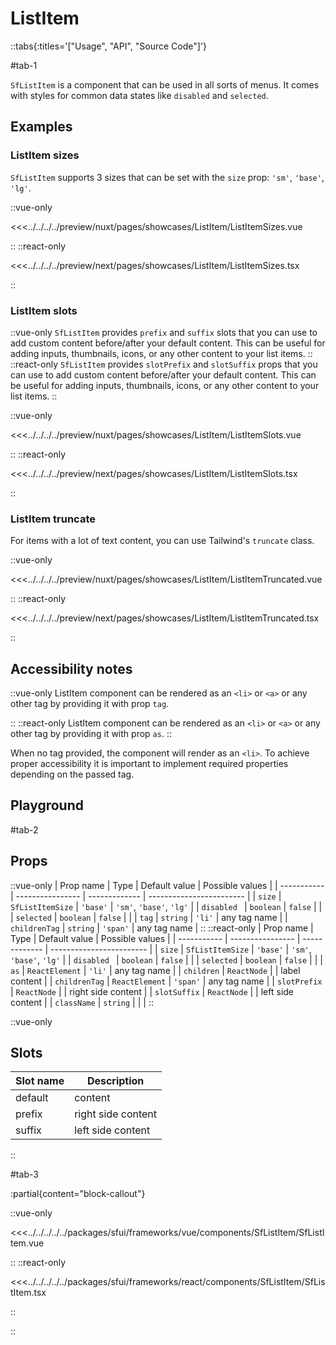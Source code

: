 # ListItem

::tabs{:titles='["Usage", "API", "Source Code"]'}

#tab-1

`SfListItem` is a component that can be used in all sorts of menus. It comes with styles for common data states like `disabled` and `selected`.

## Examples

### ListItem sizes

`SfListItem` supports 3 sizes that can be set with the `size` prop: `'sm'`, `'base'`, `'lg'`.

<Showcase showcase-name="ListItem/ListItemSizes" style="min-height:250px">

::vue-only

<<<../../../../preview/nuxt/pages/showcases/ListItem/ListItemSizes.vue

::
::react-only

<<<../../../../preview/next/pages/showcases/ListItem/ListItemSizes.tsx

::

</Showcase>

### ListItem slots

::vue-only
`SfListItem` provides `prefix` and `suffix` slots that you can use to add custom content before/after your default content. This can be useful for adding inputs, thumbnails, icons, or any other content to your list items.
::
::react-only
`SfListItem` provides `slotPrefix` and `slotSuffix` props that you can use to add custom content before/after your default content. This can be useful for adding inputs, thumbnails, icons, or any other content to your list items.
::
<Showcase showcase-name="ListItem/ListItemSlots" >

::vue-only

<<<../../../../preview/nuxt/pages/showcases/ListItem/ListItemSlots.vue

::
::react-only

<<<../../../../preview/next/pages/showcases/ListItem/ListItemSlots.tsx

::

</Showcase>

### ListItem truncate

For items with a lot of text content, you can use Tailwind's `truncate` class.

<Showcase showcase-name="ListItem/ListItemTruncated" >

::vue-only

<<<../../../../preview/nuxt/pages/showcases/ListItem/ListItemTruncated.vue

::
::react-only

<<<../../../../preview/next/pages/showcases/ListItem/ListItemTruncated.tsx

::

</Showcase>

## Accessibility notes

::vue-only
ListItem component can be rendered as an `<li>` or `<a>` or any other tag by providing it with prop `tag`. 

::
::react-only
ListItem component can be rendered as an `<li>` or `<a>` or any other tag by providing it with prop `as`.
::


When no tag provided, the component will render as an `<li>`. To achieve proper accessibility it is important to implement required properties depending on the passed tag.

## Playground

<Generate />

#tab-2

## Props


::vue-only
| Prop name   | Type             | Default value | Possible values          |
| ----------- | ---------------- | ------------- | ------------------------ |
| `size`      | `SfListItemSize` | `'base'`      | `'sm'`, `'base'`, `'lg'` |
| `disabled ` | `boolean`        | `false`       |                          |
| `selected`  | `boolean`        | `false`       |                          |
| `tag`                | `string`        | `'li'`           | any tag name               |
| `childrenTag`        | `string`        | `'span'`            | any tag name               |
::
::react-only
| Prop name   | Type             | Default value | Possible values          |
| ----------- | ---------------- | ------------- | ------------------------ |
| `size`      | `SfListItemSize` | `'base'`      | `'sm'`, `'base'`, `'lg'` |
| `disabled ` | `boolean`        | `false`       |                          |
| `selected`  | `boolean`        | `false`       |                          |
| `as`                 | `ReactElement`  | `'li'`            | any tag name               |
| `children`           | `ReactNode`     |               | label content              |
| `childrenTag`        | `ReactElement`  | `'span'`            | any tag name               |
| `slotPrefix`         | `ReactNode`     |               | right side content         |
| `slotSuffix`         | `ReactNode`     |               | left side content          |
| `className`          | `string`        |               |                            |
::

::vue-only

## Slots

| Slot name | Description        |
| --------- | ------------------ |
| default   | content            |
| prefix    | right side content |
| suffix    | left side content  |

::

#tab-3

:partial{content="block-callout"}


::vue-only

<<<../../../../../packages/sfui/frameworks/vue/components/SfListItem/SfListItem.vue

::
::react-only

<<<../../../../../packages/sfui/frameworks/react/components/SfListItem/SfListItem.tsx

::

::
